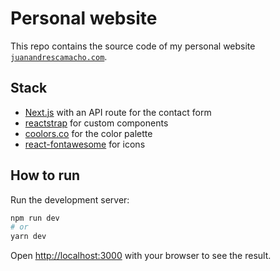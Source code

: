 # Personal website

This repo contains the source code of my personal website [`juanandrescamacho.com`](http://juanandrescamacho.com).

## Stack
- [Next.js](https://nextjs.org/docs) with an API route for the contact form
- [reactstrap](https://github.com/reactstrap/reactstrap) for custom components
- [coolors.co](https://coolors.co/264653-2a9d8f-e9c46a-f4a261-e76f51) for the color palette
- [react-fontawesome](https://github.com/FortAwesome/react-fontawesome) for icons

## How to run

Run the development server:

```bash
npm run dev
# or
yarn dev
```

Open [http://localhost:3000](http://localhost:3000) with your browser to see the result.